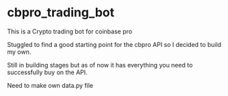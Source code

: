 # cbpro_trading_bot
This is a Crypto trading bot for coinbase pro

Stuggled to find a good starting point for the cbpro API so I decided to build my own.


Still in building stages but as of now it has everything you need to successfully buy on the API.

Need to make own data.py file
